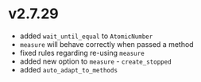 # v2.7.29

* added `wait_until_equal` to `AtomicNumber`
* `measure` will behave correctly when passed a method
* fixed rules regarding re-using `measure`
* added new option to `measure` - `create_stopped`
* added `auto_adapt_to_methods`
